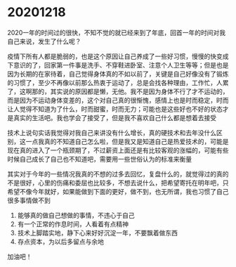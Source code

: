 # 20201218

2020一年的时间过的很快，不知不觉的就已经来到了年底，回首一年的时间对我自己来说，发生了什么呢？

疫情下所有人都是脆弱的，也是这个原因让自己养成了一些好习惯，慢慢的快变成下意识的了，回家第一件事是洗手、不穿鞋进卧室、注意个人卫生等等；但是也是因为长期的在家待着，自己觉得身体真的不如以前了，关键是自己好像没有了锻炼的习惯了，至少不再像以前那么热衷于运动了，总是会找各种理由，工作忙，人累了，这啊那的，其实说的原因都是懒，无他。我不是因为身体不行了才不运动的，而是因为不运动身体变差的，这个对自己真的很惭愧，感情上也是时而稳定，时而让人觉得不知道为了什么，时而甜蜜，时而无力；可能也是这些好也不好的状态才是真实的生活吧。我也学会了接受了，但是我不喜欢自己什么都是想着去接受

技术上说句实话我觉得对我自己来讲没有什么增长，真的硬技术和去年没什么区别，这一点我真的不知道自己怎么啦，但是我又是知道自己是热爱技术的，可能是现在真的进入了一个瓶颈期了，不过薪资上面还是有比较客观的涨幅的，可能有些时候自己成长了自己也不知道吧，需要用一些世俗认为的标准来衡量

其实对于今年的一些情况我真的不想的过多去回忆，复盘什么的，就觉得过的真的不是很好，心里的伤痛和委屈也比较多，不想去说什么，把希望寄托在明年吧，只希望不像今年就好，如果能做到下面的更好，做不到，也无所谓，我也习惯了自己很多事情做不到

1. 能够真的做自己想做的事情，不违心于自己
2. 有一个正常的作息时间，人看着有点精神
3. 技术上脚踏实地，静下心来好好沉淀一年，不要飘着做东西
4. 存点资本，为以后多留点与余地

加油吧！




